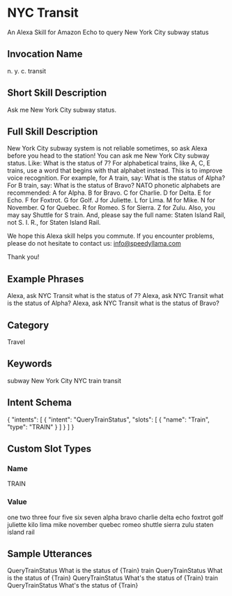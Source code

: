 NYC Transit
==========

An Alexa Skill for Amazon Echo to query New York City subway status

Invocation Name
---------------
n. y. c. transit

Short Skill Description
-----------------------
Ask me New York City subway status.

Full Skill Description
----------------------
New York City subway system is not reliable sometimes, so ask Alexa before you head to the station!
You can ask me New York City subway status. Like:
What is the status of 7?
For alphabetical trains, like A, C, E trains, use a word that begins with that alphabet instead.
This is to improve voice recognition.
For example, for A train, say:
What is the status of Alpha? 
For B train, say:
What is the status of Bravo? 
NATO phonetic alphabets are recommended:
A for Alpha.
B for Bravo.
C for Charlie.
D for Delta.
E for Echo.
F for Foxtrot.
G for Golf.
J for Juliette.
L for Lima.
M for Mike.
N for November.
Q for Quebec.
R for Romeo.
S for Sierra.
Z for Zulu.
Also, you may say Shuttle for S train. 
And, please say the full name: Staten Island Rail, not S. I. R., for Staten Island Rail.

We hope this Alexa skill helps you commute. If you encounter problems, please do not hesitate to contact us:
info@speedyllama.com

Thank you!

Example Phrases
---------------
Alexa, ask NYC Transit what is the status of 7?
Alexa, ask NYC Transit what is the status of Alpha?
Alexa, ask NYC Transit what is the status of Bravo?

Category
--------
Travel

Keywords
--------
subway New York City NYC train transit

Intent Schema
------------
{
  "intents": [
    {
      "intent": "QueryTrainStatus",
      "slots": [
        {
          "name": "Train",
          "type": "TRAIN"
        }
      ]
    }
  ]
}

Custom Slot Types
----------------
### Name
TRAIN

### Value
one
two
three
four
five
six
seven
alpha
bravo
charlie
delta
echo
foxtrot
golf
juliette
kilo
lima
mike
november
quebec
romeo
shuttle
sierra
zulu
staten island rail

Sample Utterances
-----------------
QueryTrainStatus What is the status of {Train} train
QueryTrainStatus What is the status of {Train}
QueryTrainStatus What's the status of {Train} train
QueryTrainStatus What's the status of {Train}

